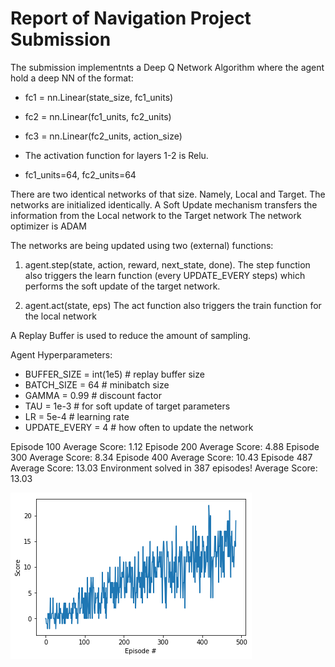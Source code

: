 
# Report of Navigation Project Submission

The submission implementnts a Deep Q Network Algorithm where the agent hold a deep NN of the format:
* fc1 = nn.Linear(state_size, fc1_units)
* fc2 = nn.Linear(fc1_units, fc2_units)
* fc3 = nn.Linear(fc2_units, action_size)

* The activation function for layers 1-2 is Relu.
* fc1_units=64, fc2_units=64

There are two identical networks of that size. Namely, Local and Target. 
The networks are initialized identically.  A Soft Update mechanism transfers the information from the Local network to the Target network 
The network optimizer is ADAM

The networks are being updated using two (external) functions:
1. agent.step(state, action, reward, next_state, done). The step function also triggers the learn function (every UPDATE_EVERY steps) which performs the soft update of the target network.

2. agent.act(state, eps) The act function also triggers the train function for the local network

A Replay Buffer is used to reduce the amount of sampling.  

Agent Hyperparameters:
* BUFFER_SIZE = int(1e5)  # replay buffer size
* BATCH_SIZE = 64         # minibatch size
* GAMMA = 0.99            # discount factor
* TAU = 1e-3              # for soft update of target parameters
* LR = 5e-4               # learning rate 
* UPDATE_EVERY = 4        # how often to update the network



Episode 100	Average Score: 1.12
Episode 200	Average Score: 4.88
Episode 300	Average Score: 8.34
Episode 400	Average Score: 10.43
Episode 487	Average Score: 13.03
Environment solved in 387 episodes!	Average Score: 13.03

![Trainnig Progress](/images/trainigProgress.png)
